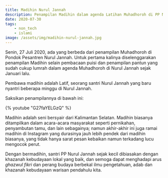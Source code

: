 ```yaml
---
title: Madihin Nurul Jannah
description: Penampilan Madihin dalam agenda Latihan Muhadhoroh di PP Nurul Jannah Sawahan, Sampit.
date: 2020-07-30
tags:
    - non_tech
    - islami
image: /assets/img/madihin-nurul-jannah.jpg
---
```


Senin, 27 Juli 2020, ada yang berbeda dari penampilan Muhadhoroh di Pondok Pesantren Nurul Jannah. Untuk pertama kalinya diselenggarakan penampilan Madihin selain pembacaan puisi dan penampilan pantun yang sudah cukup lumrah dalam agenda Muhadhoroh di Nurul Jannah sejak Januari lalu.

Pembawa madihin adalah Latif, seorang santri Nurul Jannah yang baru nyantri beberapa minggu di Nurul Jannah.

Saksikan penampilannya di bawah ini:

{% youtube "G27faYELGzQ" %}

Madihin adalah seni bersyair dari Kalimantan Selatan. Madihin biasanya ditampilkan dalam acara-acara masyarakat seperti pernikahan, penyambutan tamu, dan lain sebagainya; namun akhir-akhir ini juga ramai madihin di Instagram yang durasinya jauh lebih pendek dari madihin biasanya, yang tidak hanya sarat pesan kebaikan namun terkadang lucu mengocok perut.

Dengan bermadihin, santri PP Nurul Jannah sejak kecil dibiasakan dengan khazanah kebudayaan lokal yang baik, dan semoga dapat menghadapi arus _ghazwul fikri_ dan perang budaya berbekal ilmu pengetahuan, adab dan khazanah kebudayaan warisan pendahulu kita.